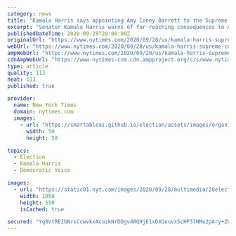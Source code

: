 ```yaml
---
category: news
title: "Kamala Harris says appointing Amy Coney Barrett to the Supreme Court would imperil health care and abortion rights."
excerpt: "Senator Kamala Harris warns of far-reaching consequences to American society if Judge Amy Coney Barrett is confirmed to the Supreme Court."
publishedDateTime: 2020-09-28T20:08:00Z
originalUrl: "https://www.nytimes.com/2020/09/28/us/kamala-harris-supreme-court.html"
webUrl: "https://www.nytimes.com/2020/09/28/us/kamala-harris-supreme-court.html"
ampWebUrl: "https://www.nytimes.com/2020/09/28/us/kamala-harris-supreme-court.amp.html"
cdnAmpWebUrl: "https://www-nytimes-com.cdn.ampproject.org/c/s/www.nytimes.com/2020/09/28/us/kamala-harris-supreme-court.amp.html"
type: article
quality: 113
heat: 113
published: true

provider:
  name: New York Times
  domain: nytimes.com
  images:
    - url: "https://smartableai.github.io/election/assets/images/organizations/nytimes.com-50x50.jpg"
      width: 50
      height: 50

topics:
  - Election
  - Kamala Harris
  - Democratic Voice

images:
  - url: "https://static01.nyt.com/images/2020/09/28/multimedia/28election-briefings-harris3/28election-briefings-harris3-facebookJumbo.jpg"
    width: 1050
    height: 550
    isCached: true

secured: "Yq8VtREIbNrsCcwvkxAcuzkNrDDgv4RQ9jE1xDXGnuvx5cHP3lNMu2pAry+ZO1fv+c1ea/lYG3IOwdxr8TjReykB7T00i72blj4G6SskcndtRoxlMSAp4SOqv7zvXSUUomcGTbW1JzUVVAQbLENyEOKoYs5qWtJRg09rxirKPYLnTnr+1IXO/7zP3i/WF61Pe0cjpOj7jow2XjMUQHX77/GwaOe/hikA0LCzX3xPSVjIqk0oT3yShW9IdlKPdCHxEdEZx6H/nwOzujdEoK1QY2oYe/Sst9c4CktGU2LI9inCqhNAv+HaX3MA2jMY7xYb91W1Bgg63ksnGw1WsFQ2LNA1KWlk+E0qH0fK9Pnmx7U=;dYK5mgJI1XJPFAI+KeUn2g=="
---
```


